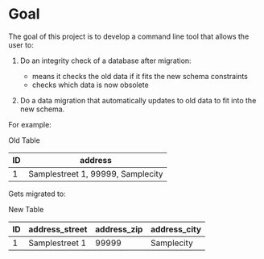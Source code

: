 # Goal

The goal of this project is to develop a command line tool that allows the user to:

1. Do an integrity check of a database after migration:
    - means it checks the old data if it fits the new schema constraints
    - checks which data is now obsolete

2. Do a data migration that automatically updates to old data to fit into the new schema.

For example:

<div id='codeline'>Old Table</div>

| ID  | address |
|---|---|
| 1 | Samplestreet 1, 99999, Samplecity |

Gets migrated to:

<div id='codeline'>New Table</div>

| ID | address_street | address_zip  | address_city |
|---|---|---|---|
| 1 | Samplestreet 1 | 99999 | Samplecity |
